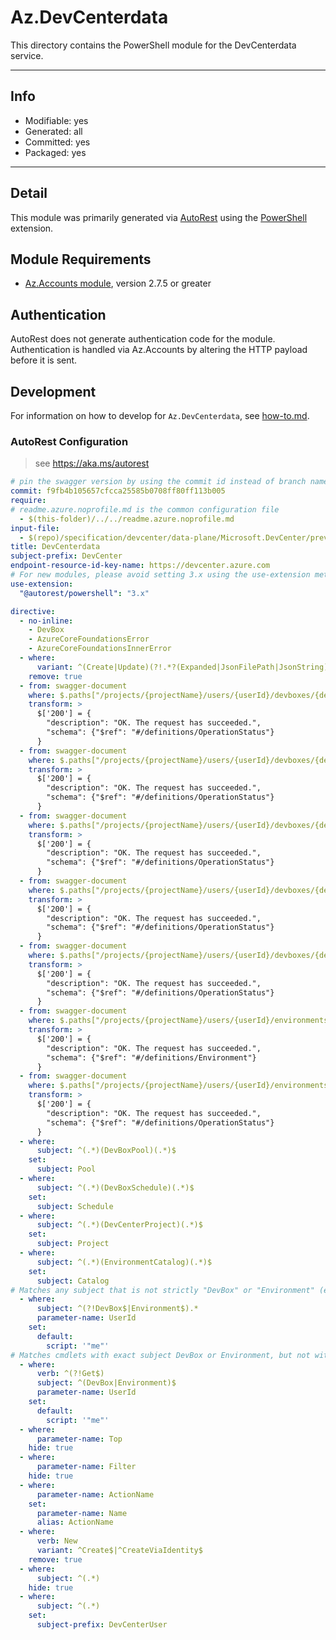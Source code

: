 <!-- region Generated -->
# Az.DevCenterdata
This directory contains the PowerShell module for the DevCenterdata service.

---
## Info
- Modifiable: yes
- Generated: all
- Committed: yes
- Packaged: yes

---
## Detail
This module was primarily generated via [AutoRest](https://github.com/Azure/autorest) using the [PowerShell](https://github.com/Azure/autorest.powershell) extension.

## Module Requirements
- [Az.Accounts module](https://www.powershellgallery.com/packages/Az.Accounts/), version 2.7.5 or greater

## Authentication
AutoRest does not generate authentication code for the module. Authentication is handled via Az.Accounts by altering the HTTP payload before it is sent.

## Development
For information on how to develop for `Az.DevCenterdata`, see [how-to.md](how-to.md).
<!-- endregion -->

### AutoRest Configuration
> see https://aka.ms/autorest

```yaml
# pin the swagger version by using the commit id instead of branch name
commit: f9fb4b105657cfcca25585b0708ff80ff113b005
require:
# readme.azure.noprofile.md is the common configuration file
  - $(this-folder)/../../readme.azure.noprofile.md
input-file:
  - $(repo)/specification/devcenter/data-plane/Microsoft.DevCenter/preview/2024-05-01-preview/devcenter.json
title: DevCenterdata
subject-prefix: DevCenter
endpoint-resource-id-key-name: https://devcenter.azure.com
# For new modules, please avoid setting 3.x using the use-extension method and instead, use 4.x as the default option
use-extension:
  "@autorest/powershell": "3.x"

directive:
  - no-inline:
    - DevBox
    - AzureCoreFoundationsError
    - AzureCoreFoundationsInnerError
  - where:
      variant: ^(Create|Update)(?!.*?(Expanded|JsonFilePath|JsonString))
    remove: true
  - from: swagger-document
    where: $.paths["/projects/{projectName}/users/{userId}/devboxes/{devBoxName}"].delete.responses
    transform: >
      $['200'] = {
        "description": "OK. The request has succeeded.",
        "schema": {"$ref": "#/definitions/OperationStatus"}
      }
  - from: swagger-document
    where: $.paths["/projects/{projectName}/users/{userId}/devboxes/{devBoxName}:start"].post.responses
    transform: >
      $['200'] = {
        "description": "OK. The request has succeeded.",
        "schema": {"$ref": "#/definitions/OperationStatus"}
      }
  - from: swagger-document
    where: $.paths["/projects/{projectName}/users/{userId}/devboxes/{devBoxName}:stop"].post.responses
    transform: >
      $['200'] = {
        "description": "OK. The request has succeeded.",
        "schema": {"$ref": "#/definitions/OperationStatus"}
      }
  - from: swagger-document
    where: $.paths["/projects/{projectName}/users/{userId}/devboxes/{devBoxName}:restart"].post.responses
    transform: >
      $['200'] = {
        "description": "OK. The request has succeeded.",
        "schema": {"$ref": "#/definitions/OperationStatus"}
      }
  - from: swagger-document
    where: $.paths["/projects/{projectName}/users/{userId}/devboxes/{devBoxName}:repair"].post.responses
    transform: >
      $['200'] = {
        "description": "OK. The request has succeeded.",
        "schema": {"$ref": "#/definitions/OperationStatus"}
      }
  - from: swagger-document
    where: $.paths["/projects/{projectName}/users/{userId}/environments/{environmentName}"].put.responses
    transform: >
      $['200'] = {
        "description": "OK. The request has succeeded.",
        "schema": {"$ref": "#/definitions/Environment"}
      }
  - from: swagger-document
    where: $.paths["/projects/{projectName}/users/{userId}/environments/{environmentName}"].delete.responses
    transform: >
      $['200'] = {
        "description": "OK. The request has succeeded.",
        "schema": {"$ref": "#/definitions/OperationStatus"}
      }
  - where:
      subject: ^(.*)(DevBoxPool)(.*)$
    set:
      subject: Pool
  - where:
      subject: ^(.*)(DevBoxSchedule)(.*)$
    set:
      subject: Schedule
  - where:
      subject: ^(.*)(DevCenterProject)(.*)$
    set:
      subject: Project
  - where:
      subject: ^(.*)(EnvironmentCatalog)(.*)$
    set:
      subject: Catalog
# Matches any subject that is not strictly "DevBox" or "Environment" (eg. still includes DevBoxAction)
  - where:
      subject: ^(?!DevBox$|Environment$).*
      parameter-name: UserId
    set:
      default:
        script: '"me"'
# Matches cmdlets with exact subject DevBox or Environment, but not with verb Get
  - where:
      verb: ^(?!Get$)
      subject: ^(DevBox|Environment)$
      parameter-name: UserId
    set:
      default:
        script: '"me"'
  - where:
      parameter-name: Top
    hide: true
  - where:
      parameter-name: Filter
    hide: true
  - where:
      parameter-name: ActionName
    set:
      parameter-name: Name
      alias: ActionName
  - where:
      verb: New
      variant: ^Create$|^CreateViaIdentity$
    remove: true
  - where:
      subject: ^(.*)
    hide: true
  - where:
      subject: ^(.*)
    set:
      subject-prefix: DevCenterUser
```
